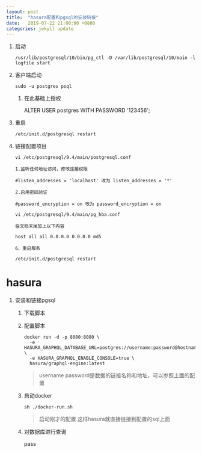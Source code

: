 ```yaml
---
layout: post
title:  "hasura配置和pgsql的安装链接"
date:   2019-07-22 21:00:00 +0800
categories: jekyll update
---
```


1. 启动 

	```
	/usr/lib/postgresql/10/bin/pg_ctl -D /var/lib/postgresql/10/main -l logfile start
	```

2. 客户端启动

	```
	sudo -u postgres psql
	```
	
	1. 在此基础上授权
	
		ALTER USER postgres WITH PASSWORD '123456'; 
		
3. 重启

	```
	/etc/init.d/postgresql restart
	```
	
4. 链接配置项目

	```
	vi /etc/postgresql/9.4/main/postgresql.conf
	
	1.监听任何地址访问，修改连接权限
	
	#listen_addresses = 'localhost' 改为 listen_addresses = '*'
	
	2.启用密码验证
	
	#password_encryption = on 改为 password_encryption = on
	
	vi /etc/postgresql/9.4/main/pg_hba.conf
	
	在文档末尾加上以下内容
	
	host all all 0.0.0.0 0.0.0.0 md5
	
	6、重启服务
	
	/etc/init.d/postgresql restart
	```

# hasura

1. 安装和链接pgsql

	1. 下载脚本

	2. 配置脚本

		

		```
		docker run -d -p 8080:8080 \
		  -e HASURA_GRAPHQL_DATABASE_URL=postgres://username:password@hostname:port/dbname \
		  -e HASURA_GRAPHQL_ENABLE_CONSOLE=true \
		  hasura/graphql-engine:latest
		```
		
		>username password是数据的链接名称和地址，可以参照上面的配置
	3. 启动docker

		```
		sh ./docker-run.sh
		```
		>启动刚才的配置 这样hasura就直接链接到配置的sql上面
		
	4. 对数据库进行查询

		pass
	
